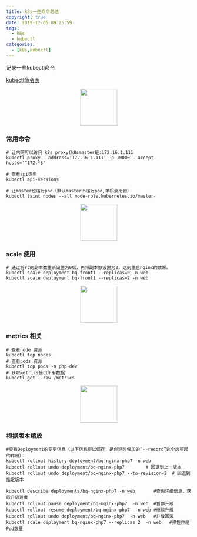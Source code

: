 ```yaml
---
title: k8s一些命令总结
copyright: true
date: 2019-12-05 09:25:59
tags:
  - k8s
  - kubectl
categories:
  - [k8s,kubectl]
---
```


记录一些kubectl命令
<!-- more -->

[kubectl命令表](http://docs.kubernetes.org.cn/683.html)

<center>
<img src="http://zhangzw001.github.io/images/dockerniu.jpeg" width = "100" height = "100" style="border: 0"/>
</center>

### 常用命令
```
# 让内网可以访问 k8s proxy(k8smaster是:172.16.1.111
kubectl proxy --address='172.16.1.111' -p 10000 --accept-hosts='^172.*$'

# 查看api类型
kubectl api-versions 

# 让master也运行pod（默认master不运行pod,单机会用到）
kubectl taint nodes --all node-role.kubernetes.io/master-

```

<center>
<img src="http://zhangzw001.github.io/images/dockerniu.jpeg" width = "100" height = "100" style="border: 0"/>
</center>

### scale 使用
```
# 通过将rc的副本数重新设置为0后，再将副本数设置为2，达到重启nginx的效果。
kubectl scale deployment bq-front1 --replicas=0 -n web
kubectl scale deployment bq-front1 --replicas=2 -n web
```

<center>
<img src="http://zhangzw001.github.io/images/dockerniu.jpeg" width = "100" height = "100" style="border: 0"/>
</center>

### metrics 相关
```
# 查看node 资源
kubectl top nodes
# 查看pods 资源
kubectl top pods -n php-dev
# 获取metrics接口所有数据
kubectl get --raw /metrics

```

<center>
<img src="http://zhangzw001.github.io/images/dockerniu.jpeg" width = "100" height = "100" style="border: 0"/>
</center>

### 根据版本缩放
```
#查看Deployment的变更信息（以下信息得以保存，是创建时候加的“--record”这个选项起的作用）：
kubectl rollout history deployment/bq-nginx-php7 -n web
kubectl rollout undo deployment/bq-nginx-php7        # 回退到上一版本
kubectl rollout undo deployment/bq-nginx-php7 --to-revision=2  # 回退到指定版本

kubectl describe deployments/bq-nginx-php7 -n web       #查询详细信息，获取升级进度
kubectl rollout pause deployment/bq-nginx-php7  -n web  #暂停升级
kubectl rollout resume deployment/bq-nginx-php7  -n web #继续升级
kubectl rollout undo deployment/bq-nginx-php7  -n web   #升级回滚
kubectl scale deployment bq-nginx-php7 --replicas 2  -n web   #弹性伸缩Pod数量
```
